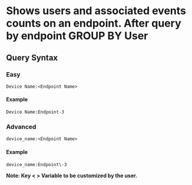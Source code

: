 # Shows users and associated events counts on an endpoint. After query by endpoint GROUP BY User

## Query Syntax 
### Easy 
```
Device Name:<Endpoint Name> 
```
#### Example
```
Device Name:Endpoint-3
```
### Advanced
```
device_name:<Endpoint Name>
```
#### Example
```
device_name:Endpoint\-3
```
**Note: Key < > Variable to be customized by the user.**
